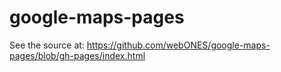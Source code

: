 # google-maps-pages

See the source at: https://github.com/webONES/google-maps-pages/blob/gh-pages/index.html
